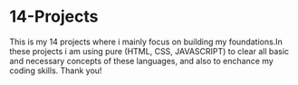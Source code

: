 # 14-Projects
This is my 14 projects where i mainly focus on building my foundations.In these projects i am using pure (HTML, CSS, JAVASCRIPT) to clear all basic and necessary concepts of these languages, and also to enchance my coding skills. Thank you!
